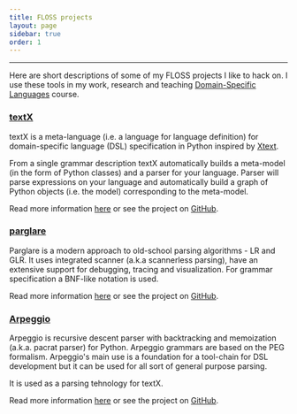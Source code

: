 ```yaml
---
title: FLOSS projects
layout: page
sidebar: true
order: 1
---
```


---

Here are short descriptions of some of my FLOSS projects I like to hack on. I
use these tools in my work, research and teaching [Domain-Specific
Languages](courses.html) course.

### [textX](http://textx.github.io/textX/)

textX is a meta-language (i.e. a language for language definition) for
domain-specific language (DSL) specification in Python inspired by
[Xtext](https://eclipse.org/Xtext/).

From a single grammar description textX automatically builds a meta-model (in
the form of Python classes) and a parser for your language. Parser will parse
expressions on your language and automatically build a graph of Python objects
(i.e. the model) corresponding to the meta-model.

Read more information [here](http://textx.github.io/textX/) or see the project on
[GitHub](https://github.com/textX/textX).


### [parglare](../parglare/)

Parglare is a modern approach to old-school parsing algorithms - LR and GLR. It
uses integrated scanner (a.k.a scannerless parsing), have an extensive support
for debugging, tracing and visualization. For grammar specification a BNF-like
notation is used.

Read more information [here](parglare/) or see the project
on [GitHub](https://github.com/igordejanovic/parglare/).


### [Arpeggio](http://textx.github.io/Arpeggio/)

Arpeggio is recursive descent parser with backtracking and memoization (a.k.a.
pacrat parser) for Python. Arpeggio grammars are based on the PEG formalism.
Arpeggio's main use is a foundation for a tool-chain for DSL development but it
can be used for all sort of general purpose parsing.

It is used as a parsing tehnology for textX.

Read more information [here](http://textx.github.io/Arpeggio/) or see the project on
[GitHub](https://github.com/textX/Arpeggio/).



